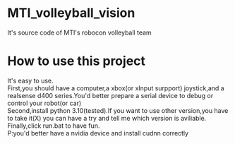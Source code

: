 # MTI_volleyball_vision
 It's source code of MTI's robocon volleyball team<br>
# How to use this project
 It's easy to use.<br>
 First,you should have a computer,a xbox(or xInput surpport) joystick,and a realsense d400 series.You'd better prepare a serial device to debug or control your robot(or car)<br>
 Second,install python 3.10(tested).If you want to use other version,you have to take it(X) you can have a try and tell me which version is aviliable.<br>
 Finally,click run.bat to have fun.<br>
 P:you'd better have a nvidia device and install cudnn correctly<br>
